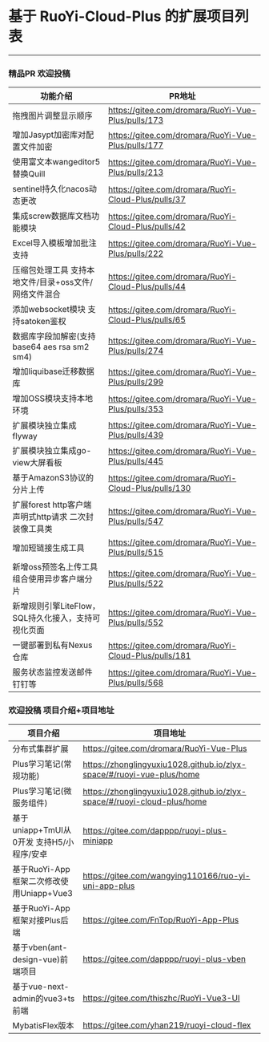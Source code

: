 # 基于 RuoYi-Cloud-Plus 的扩展项目列表
- - -
### 精品PR 欢迎投稿
| 功能介绍                                | PR地址                                                 |
|-------------------------------------|------------------------------------------------------|
| 拖拽图片调整显示顺序                          | https://gitee.com/dromara/RuoYi-Vue-Plus/pulls/173   |
| 增加Jasypt加密库对配置文件加密                  | https://gitee.com/dromara/RuoYi-Vue-Plus/pulls/177   |
| 使用富文本wangeditor5替换Quill             | https://gitee.com/dromara/RuoYi-Vue-Plus/pulls/213   |
| sentinel持久化nacos动态更改                | https://gitee.com/dromara/RuoYi-Cloud-Plus/pulls/37  |
| 集成screw数据库文档功能模块                    | https://gitee.com/dromara/RuoYi-Cloud-Plus/pulls/42  |
| Excel导入模板增加批注支持                     | https://gitee.com/dromara/RuoYi-Vue-Plus/pulls/222   |
| 压缩包处理工具 支持本地文件/目录+oss文件/网络文件混合      | https://gitee.com/dromara/RuoYi-Cloud-Plus/pulls/44  |
| 添加websocket模块 支持satoken鉴权           | https://gitee.com/dromara/RuoYi-Cloud-Plus/pulls/65  |
| 数据库字段加解密(支持 base64 aes rsa sm2 sm4) | https://gitee.com/dromara/RuoYi-Vue-Plus/pulls/274   |
| 增加liquibase迁移数据库                    | https://gitee.com/dromara/RuoYi-Vue-Plus/pulls/299   |
| 增加OSS模块支持本地环境                       | https://gitee.com/dromara/RuoYi-Vue-Plus/pulls/353   |
| 扩展模块独立集成flyway                      | https://gitee.com/dromara/RuoYi-Vue-Plus/pulls/439   |
| 扩展模块独立集成go-view大屏看板                 | https://gitee.com/dromara/RuoYi-Vue-Plus/pulls/445   |
| 基于AmazonS3协议的分片上传                   | https://gitee.com/dromara/RuoYi-Cloud-Plus/pulls/130 |
| 扩展forest http客户端 声明式http请求 二次封装像工具类 | https://gitee.com/dromara/RuoYi-Vue-Plus/pulls/547 |
| 增加短链接生成工具                           | https://gitee.com/dromara/RuoYi-Vue-Plus/pulls/515   |
| 新增oss预签名上传工具组合使用异步客户端分片             | https://gitee.com/dromara/RuoYi-Vue-Plus/pulls/522   |
| 新增规则引擎LiteFlow，SQL持久化接入，支持可视化页面    | https://gitee.com/dromara/RuoYi-Vue-Plus/pulls/552 |
| 一键部署到私有Nexus仓库                             | https://gitee.com/dromara/RuoYi-Cloud-Plus/pulls/181 |
| 服务状态监控发送邮件钉钉等                            | https://gitee.com/dromara/RuoYi-Vue-Plus/pulls/568 |

### 欢迎投稿 项目介绍+项目地址


| 项目介绍                           | 项目地址                                                                    |
|--------------------------------|-------------------------------------------------------------------------|
| 分布式集群扩展                        | https://gitee.com/dromara/RuoYi-Vue-Plus                                |
| Plus学习笔记(常规功能)                 | https://zhonglingyuxiu1028.github.io/zlyx-space/#/ruoyi-vue-plus/home   |
| Plus学习笔记(微服务组件)                | https://zhonglingyuxiu1028.github.io/zlyx-space/#/ruoyi-cloud-plus/home |
| 基于uniapp+TmUI从0开发 支持H5/小程序/安卓  | https://gitee.com/dapppp/ruoyi-plus-miniapp                             |
| 基于RuoYi-App框架二次修改使用Uniapp+Vue3 | https://gitee.com/wangying110166/ruo-yi-uni-app-plus                    |
| 基于RuoYi-App框架对接Plus后端          | https://gitee.com/FnTop/RuoYi-App-Plus                                  |
| 基于vben(ant-design-vue)前端项目     | https://gitee.com/dapppp/ruoyi-plus-vben                                |
| 基于vue-next-admin的vue3+ts前端     | https://gitee.com/thiszhc/RuoYi-Vue3-UI                                 |
| MybatisFlex版本     | https://gitee.com/yhan219/ruoyi-cloud-flex                                 |

